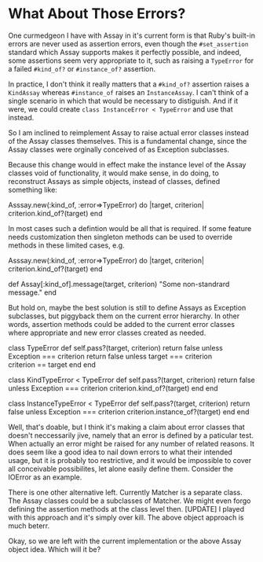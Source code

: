 # What About Those Errors?

One curmedgeon I have with Assay in it's current form is that
Ruby's built-in errors are never used as assertion errors, even though
the `#set_assertion` standard which Assay supports makes it perfectly possible,
and indeed, some assertions seem very appropriate to it, such 
as raising a `TypeError` for a failed `#kind_of?` or `#instance_of?`
assertion.

In practice, I don't think it really matters that a `#kind_of?` assertion
raises a `KindAssay` whereas `#instance_of` raises an `InstanceAssay`. I can't
think of a single scenario in which that would be necessary to distiguish.
And if it were, we could create `class InstanceError < TypeError` and use that 
instead.

So I am inclined to reimplement Assay to raise actual error classes instead
of the Assay classes themselves. This is a fundamental change, since the 
Assay classes were orginally conceived of as Exception subclasses.

Because this change would in effect make the instance level of the Assay classes
void of functionality, it would make sense, in do doing, to reconstruct Assays
as simple objects, instead of classes, defined something like:

  Asssay.new(:kind_of, :error=>TypeError) do |target, criterion|
    criterion.kind_of?(target)
  end

In most cases such a defintion would be all that is required. If some feature
needs customization then singleton methods can be used to override methods in
these limited cases, e.g.

  Asssay.new(:kind_of, :error=>TypeError) do |target, criterion|
    criterion.kind_of?(target)
  end

  def Assay[:kind_of].message(target, criterion)
    "Some non-standrard message."
  end

But hold on, maybe the best solution is still to define Assays as Exception
subclasses, but piggyback them on the current error hierarchy. In other words,
assertion methods could be added to the current error classes where appropriate
and new error classes created as needed.

  class TypeError
    def self.pass?(target, criterion)
      return false unless Exception === criterion
      return false unless target    === criterion  
      criterion == target
    end
  end

  class KindTypeError < TypeError
    def self.pass?(target, criterion)
      return false unless Exception === criterion
      criterion.kind_of?(target)
    end
  end

  class InstanceTypeError < TypeError
    def self.pass?(target, criterion)
      return false unless Exception === criterion
      criterion.instance_of?(target)
    end
  end

Well, that's doable, but I think it's making a claim about error classes that doesn't
neccessarily jive, namely that an error is defined by a paticular test. When actually
an error might be raised for any number of related reasons. It does seem like a good
idea to nail down errors to what their intended usage, but it is probably too restrictive,
and it would be impossible to cover all conceivable possibilites, let alone easily define
them. Consider the IOError as an example.

There is one other alternative left. Currently Matcher is a separate class. The Assay
classes could be a subclasses of Matcher. We might even forgo defining the assertion
methods at the class level then. [UPDATE] I played with this approach and it's simply
over kill. The above object approach is much beterr.

Okay, so we are left with the current implementation or the above Assay object idea.
Which will it be?

